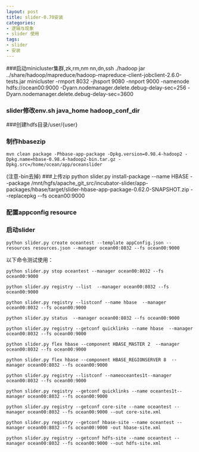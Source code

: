 ```yaml
---
layout: post
title: slider-0.70安装
categories:
- 逻辑与现象
- slider 使用
tags:
- slider
- 安装
---
```


###启动minicluster集群,zk,rm,nm nn,dn,ssh
	./hadoop jar ../share/hadoop/mapreduce/hadoop-mapreduce-client-jobclient-2.6.0-tests.jar minicluster  -rmport 8032 -jhsport 9080 -nnport 9000 -namenode hdfs://ocean00:9000 -Dyarn.nodemanager.delete.debug-delay-sec=256 -Dyarn.nodemanager.delete.debug-delay-sec=3600
### slider修改env.sh java_home hadoop_conf_dir
###创建hdfs目录/user/{user}
### 制作hbasezip
	mvn clean package -Phbase-app-package -Dpkg.version=0.98.4-hadoop2 -Dpkg.name=hbase-0.98.4-hadoop2-bin.tar.gz -Dpkg.src=/home/ocean/app/oceanslider
(注意-bin去掉)
###上传zip
	python slider.py install-package --name HBASE --package /mnt/hgfs/apache_git_src/incubator-slider/app-packages/hbase/target/slider-hbase-app-package-0.62.0-SNAPSHOT.zip --replacepkg --fs ocean00:9000
### 配置appconfig resource 
### 启动slider

	python slider.py create oceantest --template appConfig.json --resources resources.json --manager ocean00:8032 --fs ocean00:9000


以下命令测试使用：

    
	python slider.py stop oceantest --manager ocean00:8032 --fs ocean00:9000
	
	python slider.py registry --list  --manager ocean00:8032 --fs ocean00:9000
	
	python slider.py registry --listconf --name hbase  --manager ocean00:8032 --fs ocean00:9000
	
	python slider.py status  --manager ocean00:8032 --fs ocean00:9000
	
	python slider.py registry --getconf quicklinks --name hbase  --manager ocean00:8032 --fs ocean00:9000
	
	python slider.py flex hbase --component HBASE_MASTER 2  --manager ocean00:8032 --fs ocean00:9000
	
	python slider.py flex hbase --component HBASE_REGIONSERVER 8  --manager ocean00:8032 --fs ocean00:9000
	
	python slider.py registry --listconf --nameoceantes1t--manager ocean00:8032 --fs ocean00:9000
	
	python slider.py registry --getconf quicklinks --name oceantes1t--manager ocean00:8032 --fs ocean00:9000
	
	python slider.py registry --getconf core-site --name oceantest --manager ocean00:8032 --fs ocean00:9000 --out core-site.xml
	
	python slider.py registry --getconf hbase-site --name oceantest --manager ocean00:8032 --fs ocean00:9000 -out hbase-site.xml
	
	python slider.py registry --getconf hdfs-site --name oceantest --manager ocean00:8032 --fs ocean00:9000 --out hdfs-site.xml